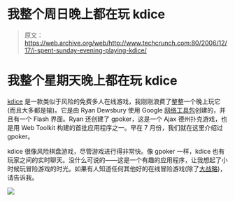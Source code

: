 # 我整个周日晚上都在玩 kdice

> 原文：<https://web.archive.org/web/http://www.techcrunch.com:80/2006/12/17/i-spent-sunday-evening-playing-kdice/>

# 我整个星期天晚上都在玩 kdice

 [](https://web.archive.org/web/20211206052922/http://www.kdice.com/) [kdice](https://web.archive.org/web/20211206052922/http://kdice.com/) 是一款类似于风险的免费多人在线游戏，我刚刚浪费了整整一个晚上玩它(而且大多都是输)。它是由 Ryan Dewsbury 使用 Google [网络工具包](https://web.archive.org/web/20211206052922/http://code.google.com/webtoolkit/)创建的，并且有一个 Flash 界面。Ryan 还创建了 gpoker，这是一个 Ajax 德州扑克游戏，也是用 Web Toolkit 构建的首批应用程序之一。早在 7 月份，我们就在这里介绍过 gpoker。

kdice 很像风险棋盘游戏，尽管游戏进行得非常快。像 gpoker 一样，kdice 也有玩家之间的实时聊天。没什么可说的——这是一个有趣的应用程序，让我想起了小时候玩冒险游戏的时光。如果有人知道任何其他好的在线冒险游戏(除了[大战略](https://web.archive.org/web/20211206052922/http://denizengames.com/grandstrategy/login.faces))，请告诉我。

![](img/7a1fe0386d91f128e3ede7d2bc43725c.png)